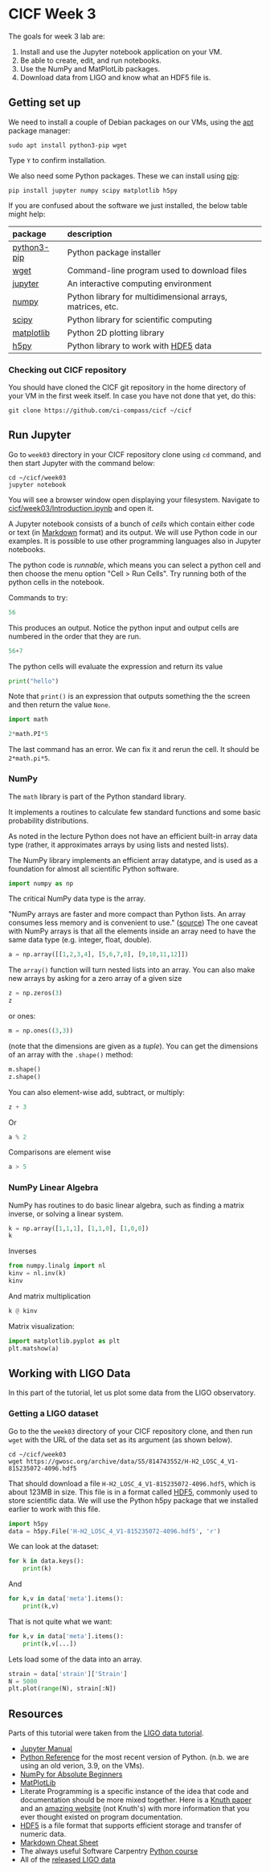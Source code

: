 # CICF Week 3

The goals for week 3 lab are:

1. Install and use the Jupyter notebook application on your VM.
2. Be able to create, edit, and run notebooks.
3. Use the NumPy and MatPlotLib packages.
4. Download data from LIGO and know what an HDF5 file is.


## Getting set up

We need to install a couple of Debian packages on our VMs, using the
[apt] package manager:

```console
sudo apt install python3-pip wget
```

Type `Y` to confirm installation.

We also need some Python packages. These we can install using [pip]:

```console
pip install jupyter numpy scipy matplotlib h5py
```

[apt]: https://wiki.debian.org/AptCLI
[pip]: https://pip.pypa.io/en/stable/

If you are confused about the software we just installed, the below
table might help:

| package            | description                                                |
|:-------------------|:-----------------------------------------------------------|
| [python3-pip][pip] | Python package installer                                   |
| [wget]             | Command-line program used to download files                |
| [jupyter]          | An interactive computing environment                       |
| [numpy]            | Python library for multidimensional arrays, matrices, etc. |
| [scipy]            | Python library for scientific computing                    |
| [matplotlib]       | Python 2D plotting library                                 |
| [h5py]             | Python library to work with [HDF5] data                    |

[wget]: https://www.gnu.org/software/wget/
[jupyter]: https://jupyter.org/
[numpy]: https://numpy.org/
[scipy]: https://scipy.org/
[matplotlib]: https://matplotlib.org/
[h5py]: https://www.h5py.org/

### Checking out CICF repository

You should have cloned the CICF git repository in the home directory
of your VM in the first week itself.  In case you have not done that
yet, do this:

```console
git clone https://github.com/ci-compass/cicf ~/cicf
```

## Run Jupyter

Go to `week03` directory in your CICF repository clone using `cd`
command, and then start Jupyter with the command below:

```console
cd ~/cicf/week03
jupyter notebook
```

You will see a browser window open displaying your filesystem.
Navigate to [cicf/week03/Introduction.ipynb](./Introduction.ipynb) and
open it.

A Jupyter notebook consists of a bunch of _cells_ which contain either
code or text (in [Markdown] format) and its output.  We will use
Python code in our examples.  It is possible to use other programming
languages also in Jupyter notebooks.

[Markdown]: https://github.com/adam-p/markdown-here/wiki/Markdown-Cheatsheet

The python code is _runnable_, which means you can select a python
cell and then choose the menu option "Cell > Run Cells".  Try running
both of the python cells in the notebook.

Commands to try:

```python
56
```

This produces an output. Notice the python input and output cells are
numbered in the order that they are run.

```python
56+7
```

The python cells will evaluate the expression and return its value

```python
print("hello")
```

Note that `print()` is an expression that outputs something the the
screen and then return the value `None`.

```python
import math

2*math.PI*5
```

The last command has an error. We can fix it and rerun the cell. It
should be `2*math.pi*5`.

### NumPy

The `math` library is part of the Python standard library.

It implements a routines to calculate few standard functions and some
basic probability distributions.

As noted in the lecture Python does not have an efficient built-in
array data type (rather, it approximates arrays by using lists and
nested lists).

The NumPy library implements an efficient array datatype, and is used
as a foundation for almost all scientific Python software.

```python
import numpy as np
```

The critical NumPy data type is the array.

"NumPy arrays are faster and more compact than Python lists. An array
consumes less memory and is convenient to use."
([source](https://numpy.org/doc/stable/user/absolute_beginners.html))
The one caveat with NumPy arrays is that all the elements inside an
array need to have the same data type (e.g. integer, float, double).

```python
a = np.array([[1,2,3,4], [5,6,7,8], [9,10,11,12]])
```

The `array()` function will turn nested lists into an array.
You can also make new arrays by asking for a zero array of a given size

```python
z = np.zeros(3)
z
```

or ones:

```python
m = np.ones((3,3))
```

(note that the dimensions are given as a _tuple_).
You can get the dimensions of an array with the `.shape()` method:

```python
m.shape()
z.shape()
```

You can also element-wise add, subtract, or multiply:

```python
z + 3
```

Or

```python
a % 2
```

Comparisons are element wise

```python
a > 5
```

### NumPy Linear Algebra

NumPy has routines to do basic linear algebra, such as finding a
matrix inverse, or solving a linear system.

```python
k = np.array([1,1,1], [1,1,0], [1,0,0])
k
```

Inverses

```python
from numpy.linalg import nl
kinv = nl.inv(k)
kinv
```

And matrix multiplication

```python
k @ kinv
```

Matrix visualization:

```python
import matplotlib.pyplot as plt
plt.matshow(a)
```

## Working with LIGO Data

In this part of the tutorial, let us plot some data from the LIGO observatory.  

### Getting a LIGO dataset

Go to the the `week03` directory of your CICF repository clone, and
then run `wget` with the URL of the data set as its argument (as shown
below).

```console
cd ~/cicf/week03
wget https://gwosc.org/archive/data/S5/814743552/H-H2_LOSC_4_V1-815235072-4096.hdf5
```

That should download a file `H-H2_LOSC_4_V1-815235072-4096.hdf5`,
which is about 123MB in size.  This file is in a format called [HDF5],
commonly used to store scientific data.  We will use the Python h5py
package that we installed earlier to work with this file.

[HDF5]: https://en.wikipedia.org/wiki/Hierarchical_Data_Format

```python
import h5py
data = h5py.File('H-H2_LOSC_4_V1-815235072-4096.hdf5', 'r')
```

We can look at the dataset:

```python
for k in data.keys():
    print(k)
```

And

```python
for k,v in data['meta'].items():
    print(k,v)
```

That is not quite what we want:

```python
for k,v in data['meta'].items():
    print(k,v[...])
```

Lets load some of the data into an array.

```python
strain = data['strain']['Strain']
N = 5000
plt.plot(range(N), strain[:N])
```

## Resources

Parts of this tutorial were taken from the [LIGO data tutorial](https://gwosc.org/tutorial02/).

- [Jupyter Manual](https://docs.jupyter.org/en/latest/)
- [Python Reference](https://docs.python.org/3/) for the most recent
  version of Python. (n.b. we are using an old verion, 3.9, on the
  VMs).
- [NumPy for Absolute
  Beginners](https://numpy.org/doc/stable/user/absolute_beginners.html)
- [MatPlotLib](https://matplotlib.org/)
- Literate Programming is a specific instance of the idea that code
  and documentation should be more mixed together. Here is a [Knuth
  paper](http://www.literateprogramming.com/knuthweb.pdf) and an
  [amazing website](http://www.literateprogramming.com/articles.html)
  (not Knuth's) with more information that you ever thought existed on
  program documentation.
- [HDF5](https://docs.hdfgroup.org/hdf5/v1_14/_intro_h_d_f5.html) is a
  file format that supports efficient storage and transfer of numeric
  data.
- [Markdown Cheat
  Sheet](https://github.com/adam-p/markdown-here/wiki/Markdown-Cheatsheet)
- The always useful Software Carpentry [Python
  course](https://swcarpentry.github.io/python-novice-inflammation/)
- All of the [released LIGO data](https://gwosc.org/data/)
